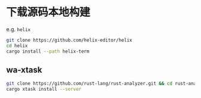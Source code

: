 # 下载源码本地构建

e.g. `helix`

```sh
git clone https://github.com/helix-editor/helix
cd helix
cargo install --path helix-term
```

## wa-xtask

```sh
git clone https://github.com/rust-lang/rust-analyzer.git && cd rust-analyzer
cargo xtask install --server
```
